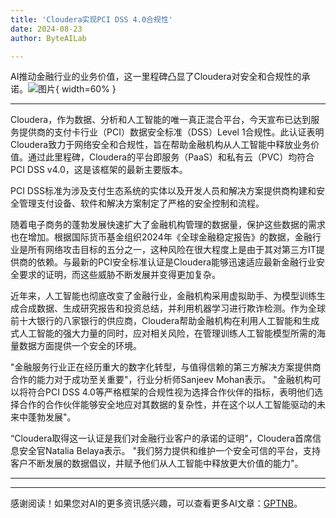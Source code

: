 ```yaml
---
title: 'Cloudera实现PCI DSS 4.0合规性'
date: 2024-08-23
author: ByteAILab

---
```


AI推动金融行业的业务价值，这一里程碑凸显了Cloudera对安全和合规性的承诺。![图片](https://ai-techpark.com/wp-content/uploads/2024/08/Cloudera-Achieve-960x540.jpg){ width=60% }

---
Cloudera，作为数据、分析和人工智能的唯一真正混合平台，今天宣布已达到服务提供商的支付卡行业（PCI）数据安全标准（DSS）Level 1合规性。此认证表明Cloudera致力于网络安全和合规性，旨在帮助金融机构从人工智能中释放业务价值。通过此里程碑，Cloudera的平台即服务（PaaS）和私有云（PVC）均符合PCI DSS v4.0，这是该框架的最新主要版本。

PCI DSS标准为涉及支付生态系统的实体以及开发人员和解决方案提供商构建和安全管理支付设备、软件和解决方案制定了严格的安全控制和流程。

随着电子商务的蓬勃发展快速扩大了金融机构管理的数据量，保护这些数据的需求也在增加。根据国际货币基金组织2024年《全球金融稳定报告》的数据，金融行业是所有网络攻击目标的五分之一，这种风险在很大程度上是由于其对第三方IT提供商的依赖。与最新的PCI安全标准认证是Cloudera能够迅速适应最新金融行业安全要求的证明，而这些威胁不断发展并变得更加复杂。

近年来，人工智能也彻底改变了金融行业，金融机构采用虚拟助手、为模型训练生成合成数据、生成研究报告和投资总结，并利用机器学习进行欺诈检测。作为全球前十大银行的八家银行的供应商，Cloudera帮助金融机构在利用人工智能和生成式人工智能的强大力量的同时，应对相关风险，在管理训练人工智能模型所需的海量数据方面提供一个安全的环境。

"金融服务行业正在经历重大的数字化转型，与值得信赖的第三方解决方案提供商合作的能力对于成功至关重要"，行业分析师Sanjeev Mohan表示。 "金融机构可以将符合PCI DSS 4.0等严格框架的合规性视为选择合作伙伴的指标，表明他们选择合作的合作伙伴能够安全地应对其数据的复杂性，并在这个以人工智能驱动的未来中蓬勃发展"。

“Cloudera取得这一认证是我们对金融行业客户的承诺的证明"，Cloudera首席信息安全官Natalia Belaya表示。 "我们努力提供和维护一个安全可信的平台，支持客户不断发展的数据倡议，并赋予他们从人工智能中释放更大价值的能力"。

---
---
感谢阅读！如果您对AI的更多资讯感兴趣，可以查看更多AI文章：[GPTNB](https://gptnb.com)。